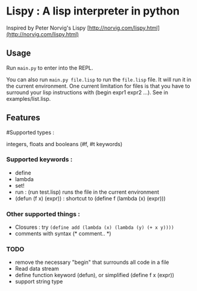 # Lispy : A lisp interpreter in python

Inspired by Peter Norvig's Lispy [http://norvig.com/lispy.html](http://norvig.com/lispy.html)

## Usage

Run `main.py` to enter into the REPL.

You can also run `main.py file.lisp` to run the `file.lisp` file. It will run it in the current environment. One current limitation for files is that you have to surround your lisp instructions with (begin expr1 expr2 ...). See in examples/list.lisp.

## Features

#Supported types :

integers, floats and booleans (#f, #t keywords)

### Supported keywords :
- define
- lambda
- set!
- run  : (run test.lisp) runs the file in the current environment
- (defun (f x) (expr)) : shortcut to (define f (lambda (x) (expr)))

### Other supported things :
- Closures : try `(define add (lambda (x) (lambda (y) (+ x y))))`
- comments with syntax (* comment.. *)


### TODO
- remove the necessary "begin" that surrounds all code in a file
- Read data stream
- define function keyword (defun), or simplified (define f x (expr))
- support string type

